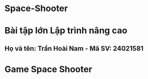 # Space-Shooter
<h1>Bài tập lớn Lập trình nâng cao</h1>
<h2>Họ và tên: Trần Hoài Nam - Mã SV: 24021581<h2>
<h1>Game Space Shooter</h1>
